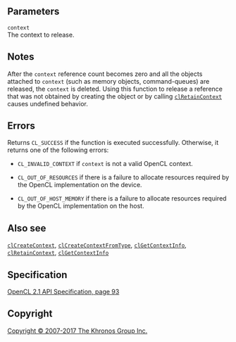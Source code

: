 
## Parameters

`context`  
The context to release.

## Notes

After the `context` reference count becomes zero and all the objects
attached to `context` (such as memory objects, command-queues) are
released, the `context` is deleted. Using this function to release a
reference that was not obtained by creating the object or by calling
[`clRetainContext`](clRetainContext.html) causes undefined behavior.

## Errors

Returns `CL_SUCCESS` if the function is executed successfully.
Otherwise, it returns one of the following errors:

-   `CL_INVALID_CONTEXT` if `context` is not a valid OpenCL context.

-   `CL_OUT_OF_RESOURCES` if there is a failure to allocate resources
    required by the OpenCL implementation on the device.

-   `CL_OUT_OF_HOST_MEMORY` if there is a failure to allocate resources
    required by the OpenCL implementation on the host.

## Also see

[`clCreateContext`](clCreateContext.html),
[`clCreateContextFromType`](clCreateContextFromType.html),
[`clGetContextInfo`](clGetContextInfo.html),
[`clRetainContext`](clRetainContext.html),
[`clGetContextInfo`](clGetContextInfo.html)

## Specification

[OpenCL 2.1 API Specification, page
93](https://www.khronos.org/registry/cl/specs/opencl-2.1.pdf#page=93)

## Copyright

[Copyright © 2007-2017 The Khronos Group Inc.](copyright.html)
